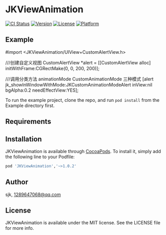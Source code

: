 # JKViewAnimation

[![CI Status](http://img.shields.io/travis/aasdsjk/JKViewAnimation.svg?style=flat)](https://travis-ci.org/aasdsjk/JKViewAnimation)
[![Version](https://img.shields.io/cocoapods/v/JKViewAnimation.svg?style=flat)](http://cocoapods.org/pods/JKViewAnimation)
[![License](https://img.shields.io/cocoapods/l/JKViewAnimation.svg?style=flat)](http://cocoapods.org/pods/JKViewAnimation)
[![Platform](https://img.shields.io/cocoapods/p/JKViewAnimation.svg?style=flat)](http://cocoapods.org/pods/JKViewAnimation)

## Example
#import <JKViewAnimation/UIView+CustomAlertView.h>

///创建自定义视图
CustomAlertView *alert = [[CustomAlertView alloc] initWithFrame:CGRectMake(0, 0, 200, 200)];

///调用分类方法  animationMode CustomAnimationMode 三种模式
[alert jk_showInWindowWithMode:JKCustomAnimationModeAlert inView:nil bgAlpha:0.2 needEffectView:YES];

To run the example project, clone the repo, and run `pod install` from the Example directory first.

## Requirements

## Installation

JKViewAnimation is available through [CocoaPods](http://cocoapods.org). To install
it, simply add the following line to your Podfile:

```ruby
pod 'JKViewAnimation','~>1.0.2'
```

## Author

sjk, 1289647068@qq.com



## License

JKViewAnimation is available under the MIT license. See the LICENSE file for more info.
